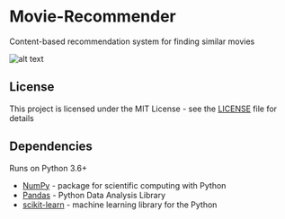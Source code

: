 # Movie-Recommender
Content-based recommendation system for finding similar movies


![alt text](https://m.media-amazon.com/images/G/01/imdbpro/help/recommend._CB1529980962_.png)

## License

This project is licensed under the MIT License - see the [LICENSE](LICENSE) file for details

## Dependencies

Runs on Python 3.6+
* [NumPy](https://www.numpy.org) - package for scientific computing with Python
* [Pandas](https://pandas.pydata.org) - Python Data Analysis Library
* [scikit-learn](https://scikit-learn.org/stable/) - machine learning library for the Python 

